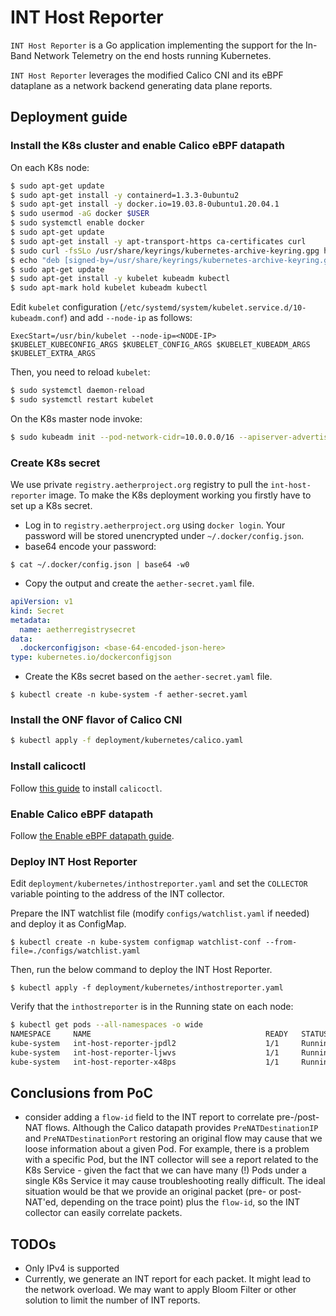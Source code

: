 # INT Host Reporter

`INT Host Reporter` is a Go application implementing the support for the In-Band Network Telemetry on the end hosts running Kubernetes.

`INT Host Reporter` leverages the modified Calico CNI and its eBPF dataplane as a network backend generating data plane reports.

## Deployment guide

### Install the K8s cluster and enable Calico eBPF datapath

On each K8s node:

```bash
$ sudo apt-get update
$ sudo apt-get install -y containerd=1.3.3-0ubuntu2
$ sudo apt-get install -y docker.io=19.03.8-0ubuntu1.20.04.1
$ sudo usermod -aG docker $USER
$ sudo systemctl enable docker
$ sudo apt-get update
$ sudo apt-get install -y apt-transport-https ca-certificates curl
$ sudo curl -fsSLo /usr/share/keyrings/kubernetes-archive-keyring.gpg https://packages.cloud.google.com/apt/doc/apt-key.gpg
$ echo "deb [signed-by=/usr/share/keyrings/kubernetes-archive-keyring.gpg] https://apt.kubernetes.io/ kubernetes-xenial main" | sudo tee /etc/apt/sources.list.d/kubernetes.list
$ sudo apt-get update
$ sudo apt-get install -y kubelet kubeadm kubectl
$ sudo apt-mark hold kubelet kubeadm kubectl
```

Edit `kubelet` configuration (`/etc/systemd/system/kubelet.service.d/10-kubeadm.conf`) and add `--node-ip` as follows:

```
ExecStart=/usr/bin/kubelet --node-ip=<NODE-IP>  $KUBELET_KUBECONFIG_ARGS $KUBELET_CONFIG_ARGS $KUBELET_KUBEADM_ARGS $KUBELET_EXTRA_ARGS
```

Then, you need to reload `kubelet`:

```bash
$ sudo systemctl daemon-reload
$ sudo systemctl restart kubelet
```

On the K8s master node invoke:

```bash
$ sudo kubeadm init --pod-network-cidr=10.0.0.0/16 --apiserver-advertise-address=<NODE-IP>
```

### Create K8s secret

We use private `registry.aetherproject.org` registry to pull the `int-host-reporter` image. To make the K8s deployment working
you firstly have to set up a K8s secret.

- Log in to `registry.aetherproject.org` using `docker login`. Your password will be stored unencrypted under `~/.docker/config.json`.
- base64 encode your password:

```
$ cat ~/.docker/config.json | base64 -w0
```

- Copy the output and create the `aether-secret.yaml` file.

```yaml
apiVersion: v1
kind: Secret
metadata:
  name: aetherregistrysecret
data:
  .dockerconfigjson: <base-64-encoded-json-here>
type: kubernetes.io/dockerconfigjson
```

- Create the K8s secret based on the `aether-secret.yaml` file.

`$ kubectl create -n kube-system -f aether-secret.yaml`

### Install the ONF flavor of Calico CNI

```bash
$ kubectl apply -f deployment/kubernetes/calico.yaml
```

### Install calicoctl

Follow [this guide](https://docs.projectcalico.org/getting-started/clis/calicoctl/install) to install `calicoctl`.

### Enable Calico eBPF datapath

Follow [the Enable eBPF datapath guide](https://docs.projectcalico.org/maintenance/ebpf/enabling-bpf).

### Deploy INT Host Reporter

Edit `deployment/kubernetes/inthostreporter.yaml` and set the `COLLECTOR` variable pointing to the address of the INT collector.

Prepare the INT watchlist file (modify `configs/watchlist.yaml` if needed) and deploy it as ConfigMap. 

`$ kubectl create -n kube-system configmap watchlist-conf --from-file=./configs/watchlist.yaml`

Then, run the below command to deploy the INT Host Reporter.

`$ kubectl apply -f deployment/kubernetes/inthostreporter.yaml`

Verify that the `inthostreporter` is in the Running state on each node:

```bash
$ kubectl get pods --all-namespaces -o wide
NAMESPACE     NAME                                       READY   STATUS    RESTARTS   AGE     IP              NODE         NOMINATED NODE   READINESS GATES
kube-system   int-host-reporter-jpdl2                    1/1     Running   0          9m11s   10.79.233.238   worker2      <none>           <none>
kube-system   int-host-reporter-ljwvs                    1/1     Running   0          9m11s   10.68.235.172   worker1      <none>           <none>
kube-system   int-host-reporter-x48ps                    1/1     Running   0          9m11s   10.67.219.106   kubemaster   <none>           <none>
```

## Conclusions from PoC

- consider adding a `flow-id` field to the INT report to correlate pre-/post-NAT flows. Although the Calico datapath provides 
  `PreNATDestinationIP` and `PreNATDestinationPort` restoring an original flow may cause that we loose information about a given Pod.
  For example, there is a problem with a specific Pod, but the INT collector will see a report related to the K8s Service - 
  given the fact that we can have many (!) Pods under a single K8s Service it may cause troubleshooting really difficult.
  The ideal situation would be that we provide an original packet (pre- or post-NAT'ed, depending on the trace point) plus 
  the `flow-id`, so the INT collector can easily correlate packets. 

## TODOs 

- Only IPv4 is supported
- Currently, we generate an INT report for each packet. It might lead to the network overload. We may want to apply 
Bloom Filter or other solution to limit the number of INT reports.